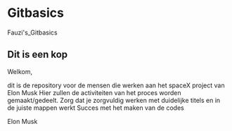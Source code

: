 # Gitbasics
 Fauzi's_Gitbasics

## Dit is een kop

Welkom,

dit is de repository voor de mensen die werken aan het spaceX project van Elon Musk
Hier zullen de activiteiten van het proces worden gemaakt/gedeelt.
Zorg dat je zorgvuldig werken met duidelijke titels en in de juiste mappen werkt
Succes met het maken van de codes 

Elon Musk
